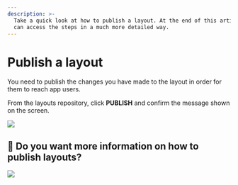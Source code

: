 ```yaml
---
description: >-
  Take a quick look at how to publish a layout. At the end of this article  you
  can access the steps in a much more detailed way.
---
```


# Publish a layout

You need to publish the changes you have made to the layout in order for them to reach app users.

From the layouts repository, click **PUBLISH** and confirm the message shown on the screen.

![](https://lh5.googleusercontent.com/o9P5bId1r6OrZf9Gx0V-CJuQ7ZRHlJCogACIc1cQXUXIDxUaKyeJBkLzx_ydQJ-TuYUovBnGPQlMfLcHjG-rquOWOF0-jSOekotRcg4o6cjVlCHWFNi_CnkTs4vK7T3KUPzKgzpI)

## 🎯 Do you want more information on how to publish layouts?

![](../../.gitbook/assets/publish_layout.gif)


